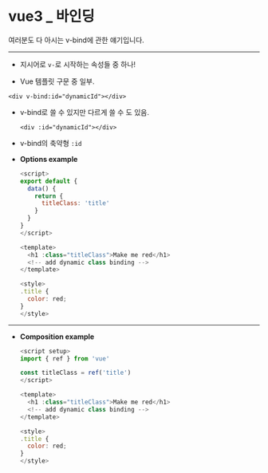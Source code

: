 # vue3 _ 바인딩

여러분도 다 아시는 v-bind에 관한 얘기입니다.

---

- 지시어로 `v-`로 시작하는 속성들 중 하나!

- Vue 템플릿 구문 중 일부.

```js-templates
<div v-bind:id="dynamicId"></div>
```

- v-bind로 쓸 수 있지만 다르게 쓸 수 도 있음.
  
  ```js-templates
  <div :id="dynamicId"></div>
  ```

- v-bind의 축약형 `:id`

- **Options example**
  
  ```javascript
  <script>
  export default {
    data() {
      return {
        titleClass: 'title'
      }
    }
  }
  </script>
  
  <template>
    <h1 :class="titleClass">Make me red</h1> 
    <!-- add dynamic class binding -->
  </template>
  
  <style>
  .title {
    color: red;
  }
  </style>
  ```

---

- **Composition example**
  
  ```javascript
  <script setup>
  import { ref } from 'vue'
  
  const titleClass = ref('title')
  </script>
  
  <template>
    <h1 :class="titleClass">Make me red</h1> 
    <!-- add dynamic class binding -->
  </template>
  
  <style>
  .title {
    color: red;
  }
  </style>
  ```
